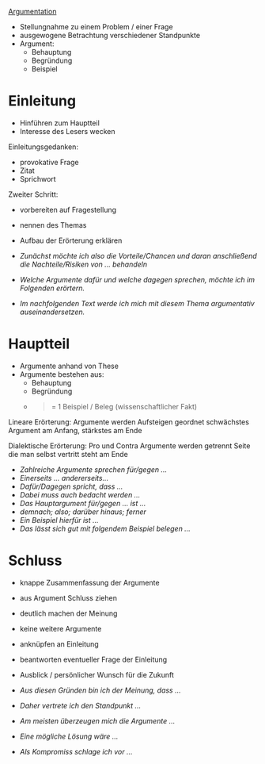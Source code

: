 [Argumentation](Argumentation.md)
- Stellungnahme zu einem Problem / einer Frage
- ausgewogene Betrachtung verschiedener Standpunkte
- Argument:
	- Behauptung
	- Begründung
	- Beispiel

# Einleitung
- Hinführen zum Hauptteil
- Interesse des Lesers wecken

Einleitungsgedanken:
- provokative Frage
- Zitat
- Sprichwort

Zweiter Schritt:
- vorbereiten auf Fragestellung
- nennen des Themas
- Aufbau der Erörterung erklären

- _Zunächst möchte ich also die Vorteile/Chancen und daran anschließend die Nachteile/Risiken von … behandeln_
- _Welche Argumente dafür und welche dagegen sprechen, möchte ich im Folgenden erörtern._
- _Im nachfolgenden Text werde ich mich mit diesem Thema argumentativ auseinandersetzen._

# Hauptteil
- Argumente anhand von These
- Argumente bestehen aus:
	- Behauptung
	- Begründung
	- >= 1 Beispiel / Beleg (wissenschaftlicher Fakt)

Lineare Erörterung:
Argumente werden Aufsteigen geordnet
schwächstes Argument am Anfang, stärkstes am Ende

Dialektische Erörterung:
Pro und Contra Argumente werden getrennt
Seite die man selbst vertritt steht am Ende

- _Zahlreiche Argumente sprechen für/gegen …_
- _Einerseits … andererseits…_
- _Dafür/Dagegen spricht, dass …_
- _Dabei muss auch bedacht werden …_
- _Das Hauptargument für/gegen … ist …_
- _demnach; also; darüber hinaus; ferner_
- _Ein Beispiel hierfür ist …_
- _Das lässt sich gut mit folgendem Beispiel belegen …_

# Schluss
- knappe Zusammenfassung der Argumente
- aus Argument Schluss ziehen
- deutlich machen der Meinung
- keine weitere Argumente
- anknüpfen an Einleitung
- beantworten eventueller Frage der Einleitung
- Ausblick / persönlicher Wunsch für die Zukunft

- _Aus diesen Gründen bin ich der Meinung, dass …_
- _Daher vertrete ich den Standpunkt …_
- _Am meisten überzeugen mich die Argumente …_
- _Eine mögliche Lösung wäre …_
- _Als Kompromiss schlage ich vor …_